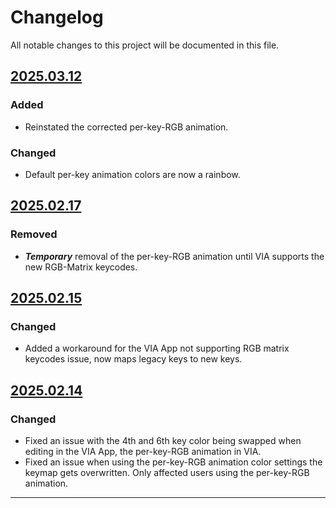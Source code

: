 # Changelog

All notable changes to this project will be documented in this file.

## [2025.03.12]

### Added

- Reinstated the corrected per-key-RGB animation.

### Changed

- Default per-key animation colors are now a rainbow.

## [2025.02.17]

### Removed

- ***Temporary*** removal of the per-key-RGB animation until VIA supports the new RGB-Matrix keycodes.

## [2025.02.15]

### Changed

- Added a workaround for the VIA App not supporting RGB matrix keycodes issue, now maps legacy keys to new keys.

## [2025.02.14]

### Changed

- Fixed an issue with the 4th and 6th key color being swapped when editing in the VIA App, the per-key-RGB animation in VIA.
- Fixed an issue when using the per-key-RGB animation color settings the keymap gets overwritten.  Only affected users using the per-key-RGB animation.

---

[2025.03.12]: https://github.com/binepad-global/qmk_userspace_binepad/commit/11a459c0ba7c44574afdfaea09284f56537595b8
[2025.02.17]: https://github.com/binepad-global/qmk_userspace_binepad/commit/66c6b2e84956dd063cf064dee02bebdd8a709abf
[2025.02.15]: https://github.com/binepad-global/qmk_userspace_binepad/commit/5023432d924c4d9dc1a60472b500af16ae7a375c
[2025.02.14]: https://github.com/binepad-global/qmk_userspace_binepad/commit/22463f4598f7315c1df5dd0abf1cc0f2079cd45a
